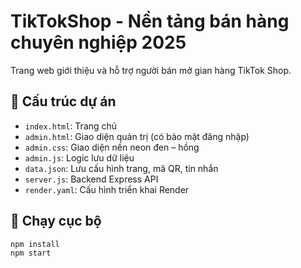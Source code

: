 # TikTokShop - Nền tảng bán hàng chuyên nghiệp 2025

Trang web giới thiệu và hỗ trợ người bán mở gian hàng TikTok Shop.

## 📁 Cấu trúc dự án

- `index.html`: Trang chủ
- `admin.html`: Giao diện quản trị (có bảo mật đăng nhập)
- `admin.css`: Giao diện nền neon đen – hồng
- `admin.js`: Logic lưu dữ liệu
- `data.json`: Lưu cấu hình trang, mã QR, tin nhắn
- `server.js`: Backend Express API
- `render.yaml`: Cấu hình triển khai Render

## 🚀 Chạy cục bộ

```bash
npm install
npm start
